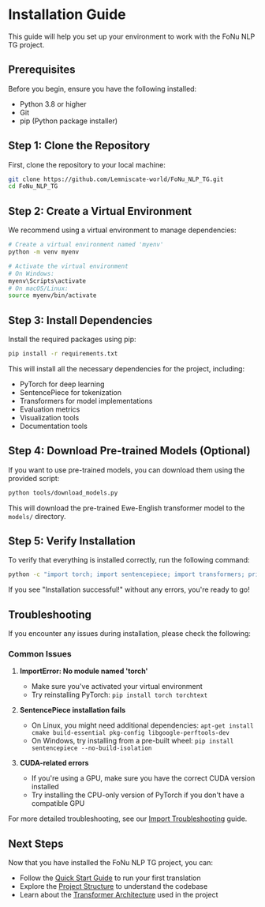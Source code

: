 # Installation Guide

This guide will help you set up your environment to work with the FoNu NLP TG project.

## Prerequisites

Before you begin, ensure you have the following installed:

- Python 3.8 or higher
- Git
- pip (Python package installer)

## Step 1: Clone the Repository

First, clone the repository to your local machine:

```bash
git clone https://github.com/Lemniscate-world/FoNu_NLP_TG.git
cd FoNu_NLP_TG
```

## Step 2: Create a Virtual Environment

We recommend using a virtual environment to manage dependencies:

```bash
# Create a virtual environment named 'myenv'
python -m venv myenv

# Activate the virtual environment
# On Windows:
myenv\Scripts\activate
# On macOS/Linux:
source myenv/bin/activate
```

## Step 3: Install Dependencies

Install the required packages using pip:

```bash
pip install -r requirements.txt
```

This will install all the necessary dependencies for the project, including:

- PyTorch for deep learning
- SentencePiece for tokenization
- Transformers for model implementations
- Evaluation metrics
- Visualization tools
- Documentation tools

## Step 4: Download Pre-trained Models (Optional)

If you want to use pre-trained models, you can download them using the provided script:

```bash
python tools/download_models.py
```

This will download the pre-trained Ewe-English transformer model to the `models/` directory.

## Step 5: Verify Installation

To verify that everything is installed correctly, run the following command:

```bash
python -c "import torch; import sentencepiece; import transformers; print('Installation successful!')"
```

If you see "Installation successful!" without any errors, you're ready to go!

## Troubleshooting

If you encounter any issues during installation, please check the following:

### Common Issues

1. **ImportError: No module named 'torch'**
   - Make sure you've activated your virtual environment
   - Try reinstalling PyTorch: `pip install torch torchtext`

2. **SentencePiece installation fails**
   - On Linux, you might need additional dependencies: `apt-get install cmake build-essential pkg-config libgoogle-perftools-dev`
   - On Windows, try installing from a pre-built wheel: `pip install sentencepiece --no-build-isolation`

3. **CUDA-related errors**
   - If you're using a GPU, make sure you have the correct CUDA version installed
   - Try installing the CPU-only version of PyTorch if you don't have a compatible GPU

For more detailed troubleshooting, see our [Import Troubleshooting](../documentation/import-troubleshooting.md) guide.

## Next Steps

Now that you have installed the FoNu NLP TG project, you can:

- Follow the [Quick Start Guide](quick-start.md) to run your first translation
- Explore the [Project Structure](../documentation/project-structure.md) to understand the codebase
- Learn about the [Transformer Architecture](../model/transformer-architecture.md) used in the project
